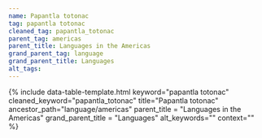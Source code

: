 ```yaml
---
name: Papantla totonac
tag: papantla totonac
cleaned_tag: papantla_totonac
parent_tag: americas
parent_title: Languages in the Americas
grand_parent_tag: language
grand_parent_title: Languages
alt_tags: 
---
```


{% include data-table-template.html 
  keyword="papantla totonac" 
  cleaned_keyword="papantla_totonac" 
  title="Papantla totonac"
  ancestor_path="language/americas" 
  parent_title = "Languages in the Americas"
  grand_parent_title = "Languages"
  alt_keywords=""
  context=""
%}

